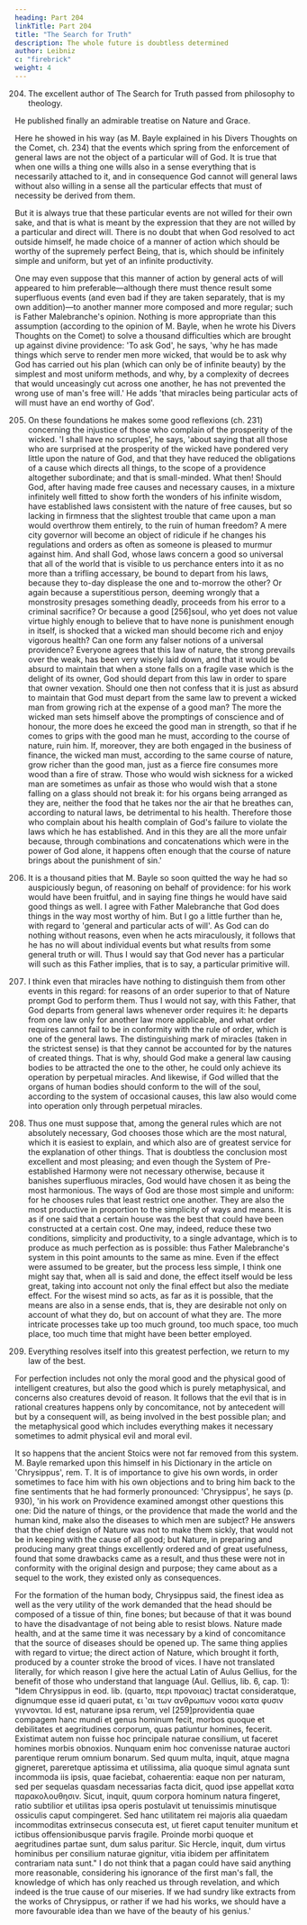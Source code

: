 ```yaml
---
heading: Part 204
linkTitle: Part 204
title: "The Search for Truth"
description: The whole future is doubtless determined
author: Leibniz
c: "firebrick"
weight: 4
---
```



204. The excellent author of The Search for Truth passed from philosophy to theology.

He published finally an admirable treatise on Nature and Grace. 

Here he showed in his way (as M. Bayle explained in his Divers Thoughts on the Comet, ch. 234) that the events which spring from the enforcement of general laws are not the object of a particular will of God. It is true that when one wills a thing one wills also in a sense everything that is necessarily attached to it, and in consequence God cannot will general laws without also willing in a sense all the particular effects that must of necessity be derived from them. 

But it is always true that these particular events are not willed for their own sake, and that is what is meant by the expression that they are not willed by a particular and direct will. There is no doubt that when God resolved to act outside himself, he made choice of a manner of action which should be worthy of the supremely perfect Being, that is, which should be infinitely simple and uniform, but yet of an infinite productivity.

One may even suppose that this manner of action by general acts of will appeared to him preferable—although there must thence result some superfluous events (and even bad if they are taken separately, that is my own addition)—to another manner more composed and more regular; such is Father Malebranche's opinion. Nothing is more appropriate than this assumption (according to the opinion of M. Bayle, when he wrote his Divers Thoughts on the Comet) to solve a thousand difficulties which are brought up against divine providence: 'To ask God', he says, 'why he has made things which serve to render men more wicked, that would be to ask why God has carried out his plan (which can only be of infinite beauty) by the simplest and most uniform methods, and why, by a complexity of decrees that would unceasingly cut across one another, he has not prevented the wrong use of man's free will.' He adds 'that miracles being particular acts of will must have an end worthy of God'.

205. On these foundations he makes some good reflexions (ch. 231) concerning the injustice of those who complain of the prosperity of the wicked. 'I shall have no scruples', he says, 'about saying that all those who are surprised at the prosperity of the wicked have pondered very little upon the nature of God, and that they have reduced the obligations of a cause which directs all things, to the scope of a providence altogether subordinate; and that is small-minded. What then! Should God, after having made free causes and necessary causes, in a mixture infinitely well fitted to show forth the wonders of his infinite wisdom, have established laws consistent with the nature of free causes, but so lacking in firmness that the slightest trouble that came upon a man would overthrow them entirely, to the ruin of human freedom? A mere city governor will become an object of ridicule if he changes his regulations and orders as often as someone is pleased to murmur against him. And shall God, whose laws concern a good so universal that all of the world that is visible to us perchance enters into it as no more than a trifling accessary, be bound to depart from his laws, because they to-day displease the one and to-morrow the other? Or again because a superstitious person, deeming wrongly that a monstrosity presages something deadly, proceeds from his error to a criminal sacrifice? Or because a good [256]soul, who yet does not value virtue highly enough to believe that to have none is punishment enough in itself, is shocked that a wicked man should become rich and enjoy vigorous health? Can one form any falser notions of a universal providence? Everyone agrees that this law of nature, the strong prevails over the weak, has been very wisely laid down, and that it would be absurd to maintain that when a stone falls on a fragile vase which is the delight of its owner, God should depart from this law in order to spare that owner vexation. Should one then not confess that it is just as absurd to maintain that God must depart from the same law to prevent a wicked man from growing rich at the expense of a good man? The more the wicked man sets himself above the promptings of conscience and of honour, the more does he exceed the good man in strength, so that if he comes to grips with the good man he must, according to the course of nature, ruin him. If, moreover, they are both engaged in the business of finance, the wicked man must, according to the same course of nature, grow richer than the good man, just as a fierce fire consumes more wood than a fire of straw. Those who would wish sickness for a wicked man are sometimes as unfair as those who would wish that a stone falling on a glass should not break it: for his organs being arranged as they are, neither the food that he takes nor the air that he breathes can, according to natural laws, be detrimental to his health. Therefore those who complain about his health complain of God's failure to violate the laws which he has established. And in this they are all the more unfair because, through combinations and concatenations which were in the power of God alone, it happens often enough that the course of nature brings about the punishment of sin.'

206. It is a thousand pities that M. Bayle so soon quitted the way he had so auspiciously begun, of reasoning on behalf of providence: for his work would have been fruitful, and in saying fine things he would have said good things as well. I agree with Father Malebranche that God does things in the way most worthy of him. But I go a little further than he, with regard to 'general and particular acts of will'. As God can do nothing without reasons, even when he acts miraculously, it follows that he has no will about individual events but what results from some general truth or will. Thus I would say that God never has a particular will such as this Father implies, that is to say, a particular primitive will.

207. I think even that miracles have nothing to distinguish them from other events in this regard: for reasons of an order superior to that of Nature prompt God to perform them. Thus I would not say, with this Father, that God departs from general laws whenever order requires it: he departs from one law only for another law more applicable, and what order requires cannot fail to be in conformity with the rule of order, which is one of the general laws. The distinguishing mark of miracles (taken in the strictest sense) is that they cannot be accounted for by the natures of created things. That is why, should God make a general law causing bodies to be attracted the one to the other, he could only achieve its operation by perpetual miracles. And likewise, if God willed that the organs of human bodies should conform to the will of the soul, according to the system of occasional causes, this law also would come into operation only through perpetual miracles.

208. Thus one must suppose that, among the general rules which are not absolutely necessary, God chooses those which are the most natural, which it is easiest to explain, and which also are of greatest service for the explanation of other things. That is doubtless the conclusion most excellent and most pleasing; and even though the System of Pre-established Harmony were not necessary otherwise, because it banishes superfluous miracles, God would have chosen it as being the most harmonious. The ways of God are those most simple and uniform: for he chooses rules that least restrict one another. They are also the most productive in proportion to the simplicity of ways and means. It is as if one said that a certain house was the best that could have been constructed at a certain cost. One may, indeed, reduce these two conditions, simplicity and productivity, to a single advantage, which is to produce as much perfection as is possible: thus Father Malebranche's system in this point amounts to the same as mine. Even if the effect were assumed to be greater, but the process less simple, I think one might say that, when all is said and done, the effect itself would be less great, taking into account not only the final effect but also the mediate effect. For the wisest mind so acts, as far as it is possible, that the means are also in a sense ends, that is, they are desirable not only on account of what they do, but on account of what they are. The more intricate processes take up too much ground, too much space, too much place, too much time that might have been better employed.


209. Everything resolves itself into this greatest perfection, we return to my law of the best.

For perfection includes not only the moral good and the physical good of intelligent creatures, but also the good which is purely metaphysical, and concerns also creatures devoid of reason. It follows that the evil that is in rational creatures happens only by concomitance, not by antecedent will but by a consequent will, as being involved in the best possible plan; and the metaphysical good which includes everything makes it necessary sometimes to admit physical evil and moral evil.

It so happens that the ancient Stoics were not far removed from this system. M. Bayle remarked upon this himself in his Dictionary in the article on 'Chrysippus', rem. T. It is of importance to give his own words, in order sometimes to face him with his own objections and to bring him back to the fine sentiments that he had formerly pronounced: 'Chrysippus', he says (p. 930), 'in his work on Providence examined amongst other questions this one: Did the nature of things, or the providence that made the world and the human kind, make also the diseases to which men are subject? He answers that the chief design of Nature was not to make them sickly, that would not be in keeping with the cause of all good; but Nature, in preparing and producing many great things excellently ordered and of great usefulness, found that some drawbacks came as a result, and thus these were not in conformity with the original design and purpose; they came about as a sequel to the work, they existed only as consequences. 

For the formation of the human body, Chrysippus said, the finest idea as well as the very utility of the work demanded that the head should be composed of a tissue of thin, fine bones; but because of that it was bound to have the disadvantage of not being able to resist blows. Nature made health, and at the same time it was necessary by a kind of concomitance that the source of diseases should be opened up. The same thing applies with regard to virtue; the direct action of Nature, which brought it forth, produced by a counter stroke the brood of vices. I have not translated literally, for which reason I give here the actual Latin of Aulus Gellius, for the benefit of those who understand that language (Aul. Gellius, lib. 6, cap. 1): "Idem Chrysippus in eod. lib. (quarto, περι προνοιας) tractat consideratque, dignumque esse id quaeri putat, ει ‛αι των ανθρωπων νοσοι κατα φυσιν γιγνονται. Id est, naturane ipsa rerum, vel [259]providentia quae compagem hanc mundi et genus hominum fecit, morbos quoque et debilitates et aegritudines corporum, quas patiuntur homines, fecerit. Existimat autem non fuisse hoc principale naturae consilium, ut faceret homines morbis obnoxios. Nunquam enim hoc convenisse naturae auctori parentique rerum omnium bonarum. Sed quum multa, inquit, atque magna gigneret, pareretque aptissima et utilissima, alia quoque simul agnata sunt incommoda iis ipsis, quae faciebat, cohaerentia: eaque non per naturam, sed per sequelas quasdam necessarias facta dicit, quod ipse appellat κατα παρακολουθησιν. Sicut, inquit, quum corpora hominum natura fingeret, ratio subtilior et utilitas ipsa operis postulavit ut tenuissimis minutisque ossiculis caput compingeret. Sed hanc utilitatem rei majoris alia quaedam incommoditas extrinsecus consecuta est, ut fieret caput tenuiter munitum et ictibus offensionibusque parvis fragile. Proinde morbi quoque et aegritudines partae sunt, dum salus paritur. Sic Hercle, inquit, dum virtus hominibus per consilium naturae gignitur, vitia ibidem per affinitatem contrariam nata sunt." I do not think that a pagan could have said anything more reasonable, considering his ignorance of the first man's fall, the knowledge of which has only reached us through revelation, and which indeed is the true cause of our miseries. If we had sundry like extracts from the works of Chrysippus, or rather if we had his works, we should have a more favourable idea than we have of the beauty of his genius.'
